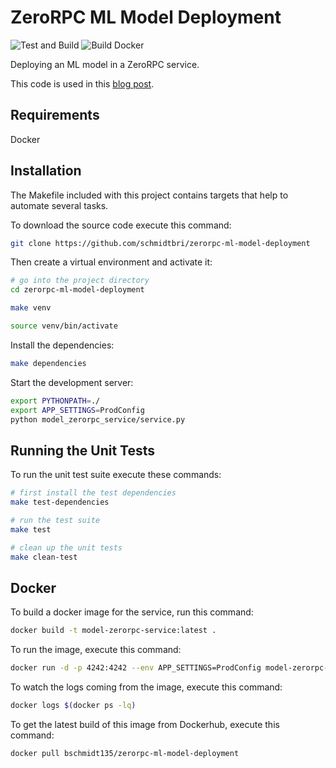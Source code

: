 # ZeroRPC ML Model Deployment


![Test and Build](https://github.com/schmidtbri/zerorpc-ml-model-deployment/workflows/Test%20and%20Build/badge.svg?branch=master&event=push) 
![Build Docker](https://github.com/schmidtbri/zerorpc-ml-model-deployment/workflows/Build%20Docker/badge.svg?branch=master&event=release)

Deploying an ML model in a ZeroRPC service.

This code is used in this [blog post]().

## Requirements
Docker

## Installation 
The Makefile included with this project contains targets that help to automate several tasks.

To download the source code execute this command:

```bash
git clone https://github.com/schmidtbri/zerorpc-ml-model-deployment
```

Then create a virtual environment and activate it:

```bash
# go into the project directory
cd zerorpc-ml-model-deployment

make venv

source venv/bin/activate
```

Install the dependencies:

```bash
make dependencies
```

Start the development server:
```bash
export PYTHONPATH=./
export APP_SETTINGS=ProdConfig
python model_zerorpc_service/service.py
```

## Running the Unit Tests
To run the unit test suite execute these commands:
```bash
# first install the test dependencies
make test-dependencies

# run the test suite
make test

# clean up the unit tests
make clean-test
```

## Docker
To build a docker image for the service, run this command:
```bash
docker build -t model-zerorpc-service:latest .
```

To run the image, execute this command:
```bash
docker run -d -p 4242:4242 --env APP_SETTINGS=ProdConfig model-zerorpc-service
```

To watch the logs coming from the image, execute this command:
```bash
docker logs $(docker ps -lq)
```

To get the latest build of this image from Dockerhub, execute this command:

```bash
docker pull bschmidt135/zerorpc-ml-model-deployment
```